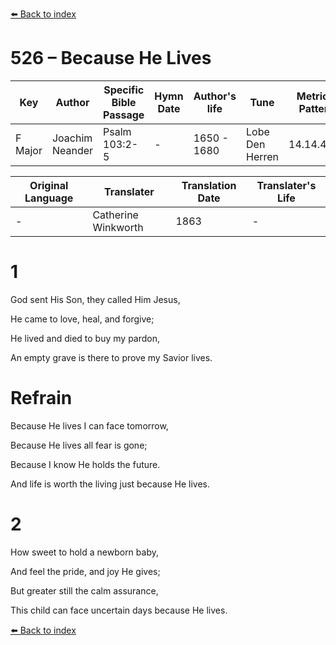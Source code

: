 [⬅️ Back to index](../README.md)

# 526 – Because He Lives

Key | Author   | Specific Bible Passage     |Hymn Date |Author's life |Tune |Metrical Pattern   |Composer/Source                                                                                        
-- | --------- | ---------------------------|----------|--------------|-----|-------------------|-------------   
F Major  | Joachim Neander      | Psalm 103:2-5 | -  | 1650 - 1680 | Lobe Den Herren | 14.14.4.7.8 | Chorale Book for England, 1863 

Original Language | Translater | Translation Date   | Translater's Life     
----------------- | --------- | --------------------|-------------   
\-  | Catherine Winkworth      | 1863 | -  | 1827 - 1878 



# 1

God sent His Son, they called Him Jesus,

He came to love, heal, and forgive;

He lived and died to buy my pardon,

An empty grave is there to prove my Savior lives.



# Refrain

Because He lives I can face tomorrow,

Because He lives all fear is gone;

Because I know He holds the future.

And life is worth the living just because He lives.



# 2

How sweet to hold a newborn baby,

And feel the pride, and joy He gives;

But greater still the calm assurance,

This child can face uncertain days because He lives.

[⬅️ Back to index](../README.md)
